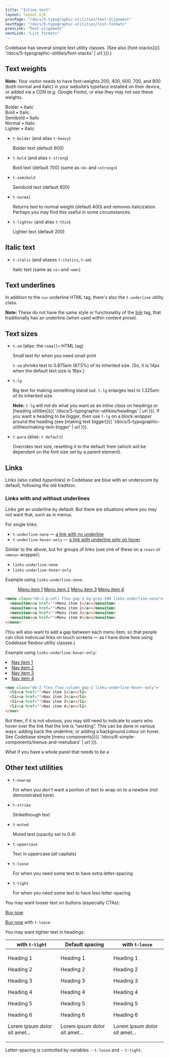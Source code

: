 ```yaml
---
title: "Inline text"
layout: layout.njk
prevPage: "/docs/5-typographic-utilities/text-alignment"
nextPage: "/docs/5-typographic-utilities/list-formats"
prevLink: "Text alignment"
nextLink: "List formats"
---
```


Codebase has several simple text utility classes. (See also [font-stacks]({{ '/docs/5-typographic-utilities/font-stacks' | url }}).)

## Text weights

**Note:** Your visitor needs to have font-weights 200, 400, 600, 700, and 900 (both normal and italic) in your website’s typeface installed on their device, or added via a CDN (e.g. Google Fonts), or else they may not see these weights.

<span class="t-bolder">Bolder • <span class="t-italic">Italic</span></span><br>
<span class="t-bold">Bold • <span class="t-italic">Italic</span></span><br>
<span class="t-semibold">Semibold • <span class="t-italic">Italic</span></span><br>
<span class="t-normal">Normal • <span class="t-italic">Italic</span></span><br>
<span class="t-lighter">Lighter • <span class="t-italic">Italic</span></span>

* `t-bolder` (and alias `t-heavy`)

    <span class="t-bolder">Bolder text (default 900)</span>

* `t-bold` (and alias `t-strong`)

    <span class="t-bold">Bold text (default 700)</span> (same as `<b>` and `<strong>`)

* `t-semibold`

    <span class="t-semibold">Semibold text (default 600)</span>

* `t-normal`

    <span class="t-bold t-italic">Returns text to normal weight (default 400) and removes italicization. <span class="t-normal">Perhaps you may find this useful</span> in some circumstances.</span>

* `t-lighter` (and alias `t-thin`)

    <span class="t-lighter">Lighter text (default 200)</span>

## Italic text

* `t-italic` (and aliases `t-italics`, `t-em`)

    <span class="t-italic">Italic text</span> (same as `<i>` and `<em>`)

## Text underlines

In addition to the `<u>` underline HTML tag, there's also the `t-underline` utility class.

**Note:** These do not have the same style or functionality of the [link](#links) tag, that traditionally has an underline (when used within content prose).

## Text sizes

* `t-sm` (alias: the `<small>` HTML tag)

    Small text for <span class="t-sm">when you need small print</span>

    `t-sm` shrinks text to 0.875em (87.5%) of its inherited size. (So, it is 14px when the default text size is 16px.)

* `t-lg`

    Big text for making <span class="t-lg">something</span> stand out. `t-lg` enlarges text to 1.325em of its inherited size.

    **Note:** `t-lg` will not do what you want as an _inline class_ on headings or [heading utilities]({{ '/docs/5-typographic-utilities/headings' | url }}). If you want a heading to be bigger, then use `t-lg` on a block _wrapper_ around the heading (see [making text bigger]({{ '/docs/5-typographic-utilities/making-text-bigger' | url }}).

* `t-para` (alias: `t-default`)

    Overrides text size, resetting it to the default 1rem (which will be dependant on the font size set by a parent element).

## Links

Links (also called _hyperlinks_) in Codebase are blue with an underscore by default, following the old tradition.

### Links with and without underlines

Links get an underline by default. But there are situations where you may not want that, such as in menus.

For single links:

* `t-underline-none` &mdash; <a class="t-underline-none" href="">a link with no underline</a>
* `t-underline-hover-only` &mdash; <a class="t-underline-hover-only" href="">a link with underline only on hover</a>

Similar to the above, but for groups of links (use one of these on a `<nav>` or `<menu>` wrapper):

* `links-underline-none`
* `links-underline-hover-only`

Example using `links-underline-none`:

<menu class="mb-2 p-cell flex gap-3 bg-gray-100 links-underline-none">
  <menuitem><a href="">Menu item 1</a></menuitem>
  <menuitem><a href="">Menu item 2</a></menuitem>
  <menuitem><a href="">Menu item 3</a></menuitem>
  <menuitem><a href="">Menu item 4</a></menuitem>
</menu>

```html
<menu class="mb-2 p-cell flex gap-3 bg-gray-100 links-underline-none">
  <menuitem><a href="">Menu item 1</a></menuitem>
  <menuitem><a href="">Menu item 2</a></menuitem>
  <menuitem><a href="">Menu item 3</a></menuitem>
  <menuitem><a href="">Menu item 4</a></menuitem>
</menu>
```

(You will also want to add a gap between each menu item, so that people can click indivicual links on touch screens &mdash; as I have done here using Codebase flexbox utility classes.)

Example using `links-underline-hover-only`:

<nav class="mb-2 flex flex-column gap-2 links-underline-hover-only">
  <li><a href="">Nav item 1</a></li>
  <li><a href="">Nav item 2</a></li>
  <li><a href="">Nav item 3</a></li>
  <li><a href="">Nav item 4</a></li>
</nav>

```html
<nav class="mb-2 flex flex-column gap-2 links-underline-hover-only">
  <li><a href="">Nav item 1</a></li>
  <li><a href="">Nav item 2</a></li>
  <li><a href="">Nav item 3</a></li>
  <li><a href="">Nav item 4</a></li>
</nav>
```

But then, if it is not obvious, you may still need to indicate to users who hover over the link that the link is “working”. This can be done in various ways: adding back the underline, or adding a background colour on hover. See Codebase simple [menu components]({{ '/docs/6-simple-components/menus-and-menubars' | url }}).

What if you have a whole panel that needs to be a

## Other text utilities

* `t-nowrap`

    For when you _don’t_ want a portion of text to wrap on to a newline (not demonstrated here).
* `t-strike`

    <span class="t-strike">Strikethrough text</span>

* `t-muted`

    <span class="t-muted">Muted text (opacity set to 0.4)</span>

* `t-uppercase`

    <span class="t-uppercase">Text in uppercase</span> (all capitals)

* `t-loose`

    <span class="t-loose">For when you need some text to have extra letter-spacing</span>

* `t-tight`

    <span class="t-tight">For when you need some text to have less letter-spacing</span>

You may want looser text on buttons (especially CTAs):

<a class="btn btn-success btn-lg" href="#">Buy now</a>

<a class="btn btn-success btn-lg t-loose" href="#">Buy now</a> with `t-loose`

You may want tighter text in headings:

<div class="overflow-x mb-2">
<table class="table">
<thead>
<tr>
<th>with <code>t-tight</code></th>
<th>Default spacing</th>
<th>with <code>t-loose</code></th>
</tr>
</thead>
<tbody>
<tr>
<td>
<p class="h1 t-tight">Heading 1</p>
<p class="h2 t-tight">Heading 2</p>
<p class="h3 t-tight">Heading 3</p>
<p class="h4 t-tight">Heading 4</p>
<p class="h5 t-tight">Heading 5</p>
<p class="h6 t-tight">Heading 6</p>
<p class="t-tight">Lorem ipsum dolor sit amet...</p>
</td>
<td>
<p class="h1">Heading 1</p>
<p class="h2">Heading 2</p>
<p class="h3">Heading 3</p>
<p class="h4">Heading 4</p>
<p class="h5">Heading 5</p>
<p class="h6">Heading 6</p>
<p>Lorem ipsum dolor sit amet...</p>
</td>
<td>
<p class="h1 t-loose">Heading 1</p>
<p class="h2 t-loose">Heading 2</p>
<p class="h3 t-loose">Heading 3</p>
<p class="h4 t-loose">Heading 4</p>
<p class="h5 t-loose">Heading 5</p>
<p class="h6 t-loose">Heading 6</p>
<p class="t-loose">Lorem ipsum dolor sit amet...</p>
</td>
</tr>
</tbody>
</table>
</div>

Letter-spacing is controlled by variables `--t-loose` and `--t-tight`.
